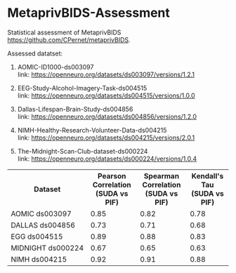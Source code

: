 # MetaprivBIDS-Assessment
Statistical assessment of  MetaprivBIDS https://github.com/CPernet/metaprivBIDS. 

Assessed datatset: 

1. AOMIC-ID1000-ds003097<br>
link: https://openneuro.org/datasets/ds003097/versions/1.2.1

2. EEG-Study-Alcohol-Imagery-Task-ds004515<br>
link: https://openneuro.org/datasets/ds004515/versions/1.0.0

3. Dallas-Lifespan-Brain-Study-ds004856<br>
link: https://openneuro.org/datasets/ds004856/versions/1.2.0

4. NIMH-Healthy-Research-Volunteer-Data-ds004215<br>
link: https://openneuro.org/datasets/ds004215/versions/2.0.1

5. The-Midnight-Scan-Club-dataset-ds000224<br>
link: https://openneuro.org/datasets/ds000224/versions/1.0.4


<table>
  <tr>
    <th style="min-width: 150px;">Dataset</th>
    <th>Pearson Correlation (SUDA vs PIF)</th>
    <th>Spearman Correlation (SUDA vs PIF)</th>
    <th>Kendall's Tau (SUDA vs PIF)</th>
  </tr>
  <tr>
    <td style="white-space: nowrap; min-width: 150px;">AOMIC ds003097</td>
    <td>0.85</td>
    <td>0.82</td>
    <td>0.78</td>
  </tr>
  <tr>
    <td style="white-space: nowrap; min-width: 150px;">DALLAS ds004856</td>
    <td>0.73</td>
    <td>0.71</td>
    <td>0.68</td>
  </tr>
  <tr>
    <td style="white-space: nowrap; min-width: 150px;">EGG ds004515</td>
    <td>0.89</td>
    <td>0.88</td>
    <td>0.83</td>
  </tr>
  <tr>
    <td style="white-space: nowrap; min-width: 150px;">MIDNIGHT ds000224</td>
    <td>0.67</td>
    <td>0.65</td>
    <td>0.63</td>
  </tr>
  <tr>
    <td style="white-space: nowrap; min-width: 150px;">NIMH ds004215</td>
    <td>0.92</td>
    <td>0.91</td>
    <td>0.88</td>
  </tr>
  <!-- Additional rows omitted for brevity -->
</table>
